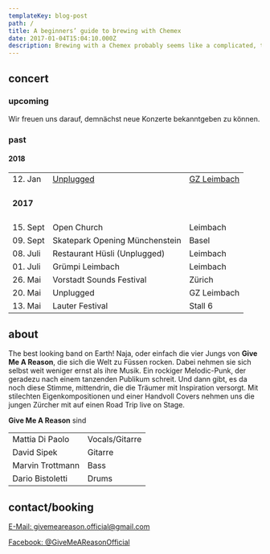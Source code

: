```yaml
---
templateKey: blog-post
path: /
title: A beginners’ guide to brewing with Chemex
date: 2017-01-04T15:04:10.000Z
description: Brewing with a Chemex probably seems like a complicated, time-consuming ordeal, but once you get used to the process, it becomes a soothing ritual that's worth the effort every time.
---
```


## concert

### upcoming

Wir freuen uns darauf, demnächst neue Konzerte bekanntgeben zu können.

### past

#### 2018

|                 |                                                                                |                                                             |
| --------------- | ------------------------------------------------------------------------------ | ----------------------------------------------------------- |
| 12. Jan         | [Unplugged](https://www.facebook.com/events/575930452750798/?active_tab=about) | [GZ Leimbach](http://www.gz-zh.ch/gz-leimbach/gz-leimbach/) |
| <h4> 2017 </h4> |                                                                                |                                                             |
| 15. Sept        | Open Church                                                                    | Leimbach                                                    |
| 09. Sept        | Skatepark Opening Münchenstein                                                 | Basel                                                       |
| 08. Juli        | Restaurant Hüsli (Unplugged)                                                   | Leimbach                                                    |
| 01. Juli        | Grümpi Leimbach                                                                | Leimbach                                                    |
| 26. Mai         | Vorstadt Sounds Festival                                                       | Zürich                                                      |
| 20. Mai         | Unplugged                                                                      | GZ Leimbach                                                 |
| 13. Mai         | Lauter Festival                                                                | Stall 6                                                     |

## about

The best looking band on Earth! Naja, oder einfach die vier Jungs von **Give Me
A Reason**, die sich die Welt zu Füssen rocken. Dabei nehmen sie sich selbst
weit weniger ernst als ihre Musik. Ein rockiger Melodic-Punk, der geradezu nach
einem tanzenden Publikum schreit. Und dann gibt, es da noch diese Stimme,
mittendrin, die die Träumer mit Inspiration versorgt. Mit stilechten
Eigenkompositionen und einer Handvoll Covers nehmen uns die jungen Zürcher mit
auf einen Road Trip live on Stage.

**Give Me A Reason** sind

|                  |                |
| ---------------- | -------------- |
| Mattia Di Paolo  | Vocals/Gitarre |
| David Sipek      | Gitarre        |
| Marvin Trottmann | Bass           |
| Dario Bistoletti | Drums          |

## contact/booking

[E-Mail: givemeareason.official@gmail.com](mailto:givemeareason.official@gmail.com)

[Facebook: @GiveMeAReasonOfficial](https://www.facebook.com/GiveMeAReasonOfficial)
